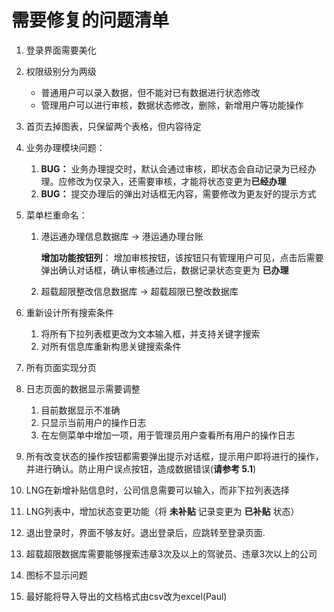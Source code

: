# 需要修复的问题清单


1. 登录界面需要美化
2. 权限级别分为两级
    - 普通用户可以录入数据，但不能对已有数据进行状态修改
	- 管理用户可以进行审核，数据状态修改，删除，新增用户等功能操作
	
3. 首页去掉图表，只保留两个表格，但内容待定
4. 业务办理模块问题：
	1. **BUG：** 业务办理提交时，默认会通过审核，即状态会自动记录为已经办理。应修改为仅录入，还需要审核，才能将状态变更为**已经办理**
	2. **BUG：** 提交办理后的弹出对话框无内容，需要修改为更友好的提示方式
	
5. 菜单栏重命名：
	1. 港运通办理信息数据库 -> 港运通办理台账
	
	    **增加功能按钮列**： 增加审核按钮，该按钮只有管理用户可见，点击后需要弹出确认对话框，确认审核通过后，数据记录状态变更为 **已办理**
	
	2. 超载超限整改信息数据库 -> 超载超限已整改数据库
	
6. 重新设计所有搜索条件
	1. 将所有下拉列表框更改为文本输入框，并支持关键字搜索
	2. 对所有信息库重新构思关键搜索条件
	
7. 所有页面实现分页
8. 日志页面的数据显示需要调整
	1. 目前数据显示不准确
	2. 只显示当前用户的操作日志
	3. 在左侧菜单中增加一项，用于管理员用户查看所有用户的操作日志
	
9. 所有改变状态的操作按钮都需要弹出提示对话框，提示用户即将进行的操作，并进行确认。防止用户误点按钮，造成数据错误(**请参考 5.1**)
10. LNG在新增补贴信息时，公司信息需要可以输入，而非下拉列表选择
11. LNG列表中，增加状态变更功能（将 **未补贴** 记录变更为 **已补贴** 状态）
12. 退出登录时，界面不够友好。退出登录后，应跳转至登录页面.
13. 超载超限数据库需要能够搜索违章3次及以上的驾驶员、违章3次以上的公司
14. 图标不显示问题
15. 最好能将导入导出的文档格式由csv改为excel(Paul)